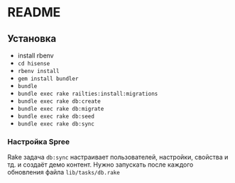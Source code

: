 # README

## Установка

- install rbenv
- `cd hisense`
- `rbenv install`
- `gem install bundler`
- `bundle`
- `bundle exec rake railties:install:migrations`
- `bundle exec rake db:create`
- `bundle exec rake db:migrate`
- `bundle exec rake db:seed`
- `bundle exec rake db:sync`

### Настройка Spree 
Rake задача `db:sync` настраивает пользователей, настройки, свойства и тд.
и создаёт демо контент.
Нужно запускать после каждого обновления файла `lib/tasks/db.rake`


